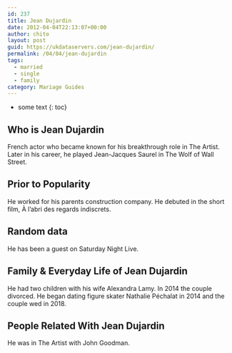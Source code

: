 ```yaml
---
id: 237
title: Jean Dujardin
date: 2012-04-04T22:13:07+00:00
author: chito
layout: post
guid: https://ukdataservers.com/jean-dujardin/
permalink: /04/04/jean-dujardin  
tags:
  - married
  - single
  - family
category: Mariage Guides
---
```


* some text
{: toc}


## Who is  Jean Dujardin
                  
                  
                  
French actor who became known for his breakthrough role in The Artist. Later in his career, he played Jean-Jacques Saurel in The Wolf of Wall Street.
                  
                
                
                
## Prior to Popularity 
                  
                  
                  
He worked for his parents construction company. He debuted in the short film, À l&#8217;abri des regards indiscrets.
                  
                
                
                
## Random data 
                  
                  
                  
He has been a guest on Saturday Night Live.
                  
                
                
                
## Family & Everyday Life of Jean Dujardin
                  
                  
                  
He had two children with his wife Alexandra Lamy. In 2014 the couple divorced. He began dating figure skater Nathalie Péchalat in 2014 and the couple wed in 2018.
                  
                
                
                
## People Related With  Jean Dujardin
                  
                  
                  
He was in The Artist with John Goodman.
                  
                
              
            
          
          
          
    
    
  
